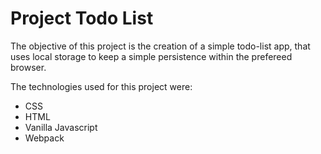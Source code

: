 # Project Todo List

The objective of this project is the creation of a simple todo-list app, that uses local storage to keep a simple persistence within the prefereed browser.

The technologies used for this project were:
- CSS
- HTML
- Vanilla Javascript
- Webpack